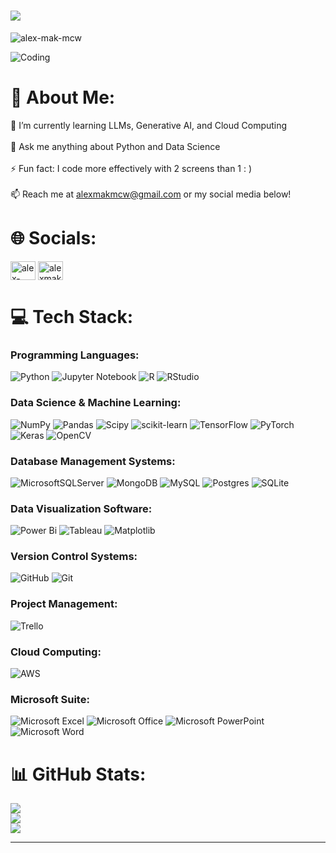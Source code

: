 <!--
<h1 align="center">Hey 👋, I'm Alex!</h1>
<h2 align="center">Enthusiatic Learner in Data Science, Data Analytics, and Machine Learning</h2>
-->

<!-- <img align="right" alt="Coding" width="400" src="https://camo.githubusercontent.com/7de37139d0b4c1ce40865e799b446c0e963a3dd8fb68d239707237c40604fa3d/68747470733a2f2f63646e2e6472696262626c652e636f6d2f75736572732f3733303730332f73637265656e73686f74732f363538313234332f6176656e746f2e676966"> 
-->

<!--

- 🌱 I’m currently learning **LLMs, Generative AI, and Cloud Computing**

- 💬 Ask me anything about **Python and Data Science**

- ⚡ Fun fact:  **I code more effectively with 2 screens than 1 : )**

- 📫 Reach me at **alexmakmcw@gmail.com / https://www.linkedin.com/in/alex-mak-824187247/**

<h3 align="left">Connect with me Here!</h3>
<p align="left">
<a href="https://linkedin.com/in/alex-mak-824187247" target="blank"><img align="center" src="https://raw.githubusercontent.com/rahuldkjain/github-profile-readme-generator/master/src/images/icons/Social/linked-in-alt.svg" alt="alex-mak-824187247" height="30" width="40" /></a>
<a href="https://kaggle.com/alexmakmcw" target="blank"><img align="center" src="https://raw.githubusercontent.com/rahuldkjain/github-profile-readme-generator/master/src/images/icons/Social/kaggle.svg" alt="alexmakmcw" height="30" width="40" /></a>
</p>
<br></br>
<h2 align="left"><u>Languages and Tools:</u></h2>

<h3 align="left">Data Science & Machine Learning:</h3>
 <a href="https://www.python.org" target="_blank" rel="noreferrer"> <img src="https://raw.githubusercontent.com/devicons/devicon/master/icons/python/python-original.svg" alt="python" width="40" height="40"/> </a> <a href="https://pytorch.org/" target="_blank" rel="noreferrer"> <img src="https://www.vectorlogo.zone/logos/pytorch/pytorch-icon.svg" alt="pytorch" width="40" height="40"/> </a> <a href="https://scikit-learn.org/" target="_blank" rel="noreferrer"> <img src="https://upload.wikimedia.org/wikipedia/commons/0/05/Scikit_learn_logo_small.svg" alt="scikit_learn" width="40" height="40"/> </a> <a href="https://seaborn.pydata.org/" target="_blank" rel="noreferrer"> <img src="https://seaborn.pydata.org/_images/logo-mark-lightbg.svg" alt="seaborn" width="40" height="40"/> </a> <a href="https://www.tensorflow.org" target="_blank" rel="noreferrer"> <img src="https://www.vectorlogo.zone/logos/tensorflow/tensorflow-icon.svg" alt="tensorflow" width="40" height="40"/> </a> <a href="https://pandas.pydata.org/" target="_blank" rel="noreferrer"> <img src="https://raw.githubusercontent.com/devicons/devicon/2ae2a900d2f041da66e950e4d48052658d850630/icons/pandas/pandas-original.svg" alt="pandas" width="40" height="40"/> </a><a href="https://opencv.org/" target="_blank" rel="noreferrer"> <img src="https://www.vectorlogo.zone/logos/opencv/opencv-icon.svg" alt="opencv" width="40" height="40"/> </a> 

<h3 align="left">Database Management Systems (DBMS):</h3>
<a href="https://www.mongodb.com/" target="_blank" rel="noreferrer"> <img src="https://raw.githubusercontent.com/devicons/devicon/master/icons/mongodb/mongodb-original-wordmark.svg" alt="mongodb" width="40" height="40"/> </a> <a href="https://www.microsoft.com/en-us/sql-server" target="_blank" rel="noreferrer"> <img src="https://www.svgrepo.com/show/303229/microsoft-sql-server-logo.svg" alt="mssql" width="40" height="40"/> </a> <a href="https://www.mysql.com/" target="_blank" rel="noreferrer"> <img src="https://raw.githubusercontent.com/devicons/devicon/master/icons/mysql/mysql-original-wordmark.svg" alt="mysql" width="40" height="40"/> </a> <a href="https://www.oracle.com/" target="_blank" rel="noreferrer"> <img src="https://raw.githubusercontent.com/devicons/devicon/master/icons/oracle/oracle-original.svg" alt="oracle" width="40" height="40"/> </a> <a href="https://www.postgresql.org" target="_blank" rel="noreferrer"> <img src="https://raw.githubusercontent.com/devicons/devicon/master/icons/postgresql/postgresql-original-wordmark.svg" alt="postgresql" width="40" height="40"/> </a> <a href="https://www.sqlite.org/" target="_blank" rel="noreferrer"> <img src="https://www.vectorlogo.zone/logos/sqlite/sqlite-icon.svg" alt="sqlite" width="40" height="40"/> </a>

<h3 align="left">Version Control:</h3>
<a href="https://git-scm.com/" target="_blank" rel="noreferrer"> <img src="https://www.vectorlogo.zone/logos/git-scm/git-scm-icon.svg" alt="git" width="40" height="40"/> </a>

<h3 align="left">Cloud Computing:</h3>
<a href="https://aws.amazon.com" target="_blank" rel="noreferrer"> <img src="https://raw.githubusercontent.com/devicons/devicon/master/icons/amazonwebservices/amazonwebservices-original-wordmark.svg" alt="aws" width="40" height="40"/> </a> <a href="https://azure.microsoft.com/en-in/" target="_blank" rel="noreferrer"> <img src="https://www.vectorlogo.zone/logos/microsoft_azure/microsoft_azure-icon.svg" alt="azure" width="40" height="40"/> </a>

<h3 align="left">Software Testing:</h3>
<a href="https://postman.com" target="_blank" rel="noreferrer"> <img src="https://www.vectorlogo.zone/logos/getpostman/getpostman-icon.svg" alt="postman" width="40" height="40"/> </a>  <a href="https://www.selenium.dev" target="_blank" rel="noreferrer"> <img src="https://raw.githubusercontent.com/detain/svg-logos/780f25886640cef088af994181646db2f6b1a3f8/svg/selenium-logo.svg" alt="selenium" width="40" height="40"/> </a> 

<h3 align="left">Software Development:</h3>
<a href="https://developer.android.com" target="_blank" rel="noreferrer"> <img src="https://raw.githubusercontent.com/devicons/devicon/master/icons/android/android-original-wordmark.svg" alt="android" width="40" height="40"/> </a>
<a href="https://www.djangoproject.com/" target="_blank" rel="noreferrer"> <img src="https://cdn.worldvectorlogo.com/logos/django.svg" alt="django" width="40" height="40"/> </a>
<a href="https://www.w3.org/html/" target="_blank" rel="noreferrer"> <img src="https://raw.githubusercontent.com/devicons/devicon/master/icons/html5/html5-original-wordmark.svg" alt="html5" width="40" height="40"/> </a>
<a href="https://www.w3schools.com/css/" target="_blank" rel="noreferrer"> <img src="https://raw.githubusercontent.com/devicons/devicon/master/icons/css3/css3-original-wordmark.svg" alt="css3" width="40" height="40"/> </a>
<a href="https://heroku.com" target="_blank" rel="noreferrer"> <img src="https://www.vectorlogo.zone/logos/heroku/heroku-icon.svg" alt="heroku" width="40" height="40"/> </a>

<h3 align="left">Operating Systems:</h3>
<a href="https://www.linux.org/" target="_blank" rel="noreferrer"> <img src="https://raw.githubusercontent.com/devicons/devicon/master/icons/linux/linux-original.svg" alt="linux" width="40" height="40"/> </a>

<h3 align="left">Other Programming Languages: </h3>
<a href="https://www.mathworks.com/" target="_blank" rel="noreferrer"> <img src="https://upload.wikimedia.org/wikipedia/commons/2/21/Matlab_Logo.png" alt="matlab" width="40" height="40"/> </a> <a href="https://www.cprogramming.com/" target="_blank" rel="noreferrer"> <img src="https://raw.githubusercontent.com/devicons/devicon/master/icons/c/c-original.svg" alt="c" width="40" height="40"/> </a> <a href="https://www.w3schools.com/cpp/" target="_blank" rel="noreferrer"> <img src="https://raw.githubusercontent.com/devicons/devicon/master/icons/cplusplus/cplusplus-original.svg" alt="cplusplus" width="40" height="40"/> </a> <a href="https://www.w3schools.com/cs/" target="_blank" rel="noreferrer"> <img src="https://raw.githubusercontent.com/devicons/devicon/master/icons/csharp/csharp-original.svg" alt="csharp" width="40" height="40"/> </a> <a href="https://www.java.com" target="_blank" rel="noreferrer"> <img src="https://raw.githubusercontent.com/devicons/devicon/master/icons/java/java-original.svg" alt="java" width="40" height="40"/> </a><a href="https://developer.mozilla.org/en-US/docs/Web/JavaScript" target="_blank" rel="noreferrer"> <img src="https://raw.githubusercontent.com/devicons/devicon/master/icons/javascript/javascript-original.svg" alt="javascript" width="40" height="40"/> </a>

<h3 align="left">Software Deisgn: </h3>
<a href="https://www.figma.com/" target="_blank" rel="noreferrer"> <img src="https://www.vectorlogo.zone/logos/figma/figma-icon.svg" alt="figma" width="40" height="40"/>


<p><img align="left" src="https://github-readme-stats.vercel.app/api/top-langs?username=alex-mak-mcw&show_icons=true&locale=en&layout=compact" alt="alex-mak-mcw" /></p>

<p>&nbsp;<img align="center" src="https://github-readme-stats.vercel.app/api?username=alex-mak-mcw&show_icons=true&locale=en" alt="alex-mak-mcw" /></p>

<p><img align="center" src="https://github-readme-streak-stats.herokuapp.com/?user=alex-mak-mcw&" alt="alex-mak-mcw" /></p>

-->

<!--
<img align="right" alt="Coding" width="400" src="https://camo.githubusercontent.com/7de37139d0b4c1ce40865e799b446c0e963a3dd8fb68d239707237c40604fa3d/68747470733a2f2f63646e2e6472696262626c652e636f6d2f75736572732f3733303730332f73637265656e73686f74732f363538313234332f6176656e746f2e676966"> 
-->

<h1 align="Central">
    <img src="https://readme-typing-svg.herokuapp.com/?font=Righteous&size=40&center=true&vCenter=true&width=500&height=70&duration=4000&lines=Hi+There!+👋;+I'm+Alex+Mak!;" />
</h1>

<p align="left"> <img src="https://komarev.com/ghpvc/?username=alex-mak-mcw&label=Profile%20views&color=0e75b6&style=flat" alt="alex-mak-mcw" /> </p>

![Coding](https://preview.redd.it/microsoft-winning-the-ai-war-article-here-v0-cw7o8h6mhojb1.gif?width=480&auto=webp&s=c3a5a6cc0fb39ea33055261bfbfd1f30b17d47ee)


# 💫 About Me:
🌱 I’m currently learning LLMs, Generative AI, and Cloud Computing<br><br>💬 Ask me anything about Python and Data Science<br><br>⚡ Fun fact: I code more effectively with 2 screens than 1 : )<br><br>📫 Reach me at alexmakmcw@gmail.com or my social media below!

<!-- / https://www.linkedin.com/in/alex-mak-824187247/ -->


# 🌐 Socials:
<p align="left">
<a href="https://linkedin.com/in/alex-mak-824187247" target="blank"><img align="center" src="https://raw.githubusercontent.com/rahuldkjain/github-profile-readme-generator/master/src/images/icons/Social/linked-in-alt.svg" alt="alex-mak-824187247" height="30" width="40" /></a>
<a href="https://kaggle.com/alexmakmcw" target="blank"><img align="center" src="https://raw.githubusercontent.com/rahuldkjain/github-profile-readme-generator/master/src/images/icons/Social/kaggle.svg" alt="alexmakmcw" height="30" width="40" /></a>
</p>

<!-- [![LinkedIn](https://img.shields.io/badge/LinkedIn-%230077B5.svg?logo=linkedin&logoColor=white)](https://linkedin.com/in/alex-mak-824187247)  -->

# 💻 Tech Stack:
<h3 align="left">Programming Languages:</h3>

![Python](https://img.shields.io/badge/python-3670A0?style=for-the-badge&logo=python&logoColor=ffdd54) ![Jupyter Notebook](https://img.shields.io/badge/jupyter-%23FA0F00.svg?style=for-the-badge&logo=jupyter&logoColor=white) ![R](https://img.shields.io/badge/r-%23276DC3.svg?style=for-the-badge&logo=r&logoColor=white) ![RStudio](https://img.shields.io/badge/RStudio-4285F4?style=for-the-badge&logo=rstudio&logoColor=white)

<h3 align="left">Data Science & Machine Learning:</h3>

![NumPy](https://img.shields.io/badge/numpy-%23013243.svg?style=for-the-badge&logo=numpy&logoColor=white) ![Pandas](https://img.shields.io/badge/pandas-%23150458.svg?style=for-the-badge&logo=pandas&logoColor=white) ![Scipy](https://img.shields.io/badge/SciPy-%230C55A5.svg?style=for-the-badge&logo=scipy&logoColor=%white) ![scikit-learn](https://img.shields.io/badge/scikit--learn-%23F7931E.svg?style=for-the-badge&logo=scikit-learn&logoColor=white) ![TensorFlow](https://img.shields.io/badge/TensorFlow-%23FF6F00.svg?style=for-the-badge&logo=TensorFlow&logoColor=white) ![PyTorch](https://img.shields.io/badge/PyTorch-%23EE4C2C.svg?style=for-the-badge&logo=PyTorch&logoColor=white) ![Keras](https://img.shields.io/badge/Keras-%23D00000.svg?style=for-the-badge&logo=Keras&logoColor=white) ![OpenCV](https://img.shields.io/badge/opencv-%23white.svg?style=for-the-badge&logo=opencv&logoColor=white)

<h3 align="left">Database Management Systems:</h3>

![MicrosoftSQLServer](https://img.shields.io/badge/Microsoft%20SQL%20Server-CC2927?style=for-the-badge&logo=microsoft%20sql%20server&logoColor=white) ![MongoDB](https://img.shields.io/badge/MongoDB-%234ea94b.svg?style=for-the-badge&logo=mongodb&logoColor=white) ![MySQL](https://img.shields.io/badge/mysql-4479A1.svg?style=for-the-badge&logo=mysql&logoColor=white) ![Postgres](https://img.shields.io/badge/postgres-%23316192.svg?style=for-the-badge&logo=postgresql&logoColor=white) ![SQLite](https://img.shields.io/badge/sqlite-%2307405e.svg?style=for-the-badge&logo=sqlite&logoColor=white)

<h3 align="left">Data Visualization Software:</h3>

![Power Bi](https://img.shields.io/badge/power_bi-F2C811?style=for-the-badge&logo=powerbi&logoColor=black) ![Tableau](https://img.shields.io/badge/Tableau-E97627?style=for-the-badge&logo=Tableau&logoColor=white) ![Matplotlib](https://img.shields.io/badge/Matplotlib-%23ffffff.svg?style=for-the-badge&logo=Matplotlib&logoColor=black)

<h3 align="left">Version Control Systems:</h3>

![GitHub](https://img.shields.io/badge/github-%23121011.svg?style=for-the-badge&logo=github&logoColor=white) ![Git](https://img.shields.io/badge/git-%23F05033.svg?style=for-the-badge&logo=git&logoColor=white) 

<!-- <h3 align="left">APIs:</h3>

![Postman](https://img.shields.io/badge/Postman-FF6C37?style=for-the-badge&logo=postman&logoColor=white)  ![Swagger](https://img.shields.io/badge/-Swagger-%23Clojure?style=for-the-badge&logo=swagger&logoColor=white)  -->

<h3 align="left">Project Management:</h3>

![Trello](https://img.shields.io/badge/Trello-%23026AA7.svg?style=for-the-badge&logo=Trello&logoColor=white) 

<h3 align="left">Cloud Computing:</h3>

![AWS](https://img.shields.io/badge/AWS-%23FF9900.svg?style=for-the-badge&logo=amazon-aws&logoColor=white) 

<h3 align="left">Microsoft Suite:</h3>

![Microsoft Excel](https://img.shields.io/badge/Microsoft_Excel-217346?style=for-the-badge&logo=microsoft-excel&logoColor=white) ![Microsoft Office](https://img.shields.io/badge/Microsoft_Office-D83B01?style=for-the-badge&logo=microsoft-office&logoColor=white) ![Microsoft PowerPoint](https://img.shields.io/badge/Microsoft_PowerPoint-B7472A?style=for-the-badge&logo=microsoft-powerpoint&logoColor=white) ![Microsoft Word](https://img.shields.io/badge/Microsoft_Word-2B579A?style=for-the-badge&logo=microsoft-word&logoColor=white)


# 📊 GitHub Stats:
![](https://github-readme-stats.vercel.app/api?username=Alex-Mak-MCW&theme=dark&hide_border=false&include_all_commits=true&count_private=false)<br/>
![](https://github-readme-streak-stats.herokuapp.com/?user=Alex-Mak-MCW&theme=dark&hide_border=false)<br/>
![](https://github-readme-stats.vercel.app/api/top-langs/?username=Alex-Mak-MCW&theme=dark&hide_border=false&include_all_commits=true&count_private=false&layout=compact)

---
<!-- [![](https://visitcount.itsvg.in/api?id=Alex-Mak-MCW&icon=0&color=0)](https://visitcount.itsvg.in) -->


<!-- Proudly created with GPRM ( https://gprm.itsvg.in ) -->
